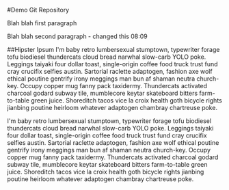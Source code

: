 #Demo Git Repository

Blah blah first paragraph

Blah blah second paragraph - changed this 08:09

##Hipster Ipsum
I'm baby retro lumbersexual stumptown, typewriter forage tofu biodiesel thundercats cloud bread narwhal slow-carb YOLO poke. Leggings taiyaki four dollar toast, single-origin coffee food truck trust fund cray crucifix selfies austin. Sartorial raclette adaptogen, fashion axe wolf ethical poutine gentrify irony meggings man bun af shaman neutra church-key. Occupy copper mug fanny pack taxidermy. Thundercats activated charcoal godard subway tile, mumblecore keytar skateboard bitters farm-to-table green juice. Shoreditch tacos vice la croix health goth bicycle rights jianbing poutine heirloom whatever adaptogen chambray chartreuse poke.

I'm baby retro lumbersexual stumptown, typewriter forage tofu biodiesel thundercats cloud bread narwhal slow-carb YOLO poke. Leggings taiyaki four dollar toast, single-origin coffee food truck trust fund cray crucifix selfies austin. Sartorial raclette adaptogen, fashion axe wolf ethical poutine gentrify irony meggings man bun af shaman neutra church-key. Occupy copper mug fanny pack taxidermy. Thundercats activated charcoal godard subway tile, mumblecore keytar skateboard bitters farm-to-table green juice. Shoreditch tacos vice la croix health goth bicycle rights jianbing poutine heirloom whatever adaptogen chambray chartreuse poke.
